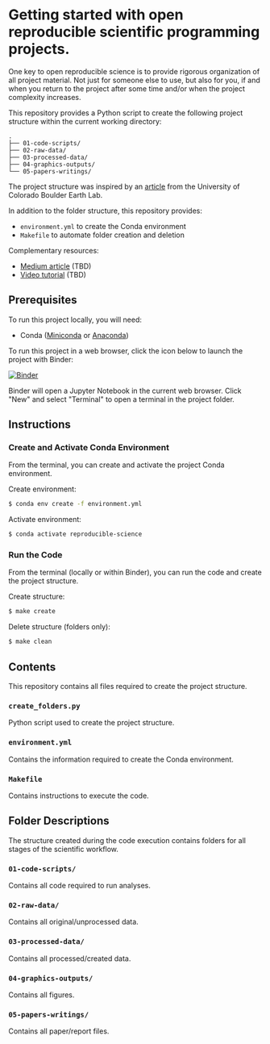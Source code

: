# Getting started with open reproducible scientific programming projects.

One key to open reproducible science is to provide rigorous organization of all project material. Not just for someone else to use, but also for you, if and when you return to the project after some time and/or when the project complexity increases.

This repository provides a Python script to create the following project structure within the current working directory:

```
.
├── 01-code-scripts/
├── 02-raw-data/
├── 03-processed-data/
├── 04-graphics-outputs/
└── 05-papers-writings/
```

The project structure was inspired by an [article](https://www.earthdatascience.org/courses/intro-to-earth-data-science/open-reproducible-science/get-started-open-reproducible-science/best-practices-for-organizing-open-reproducible-science/) from the University of Colorado Boulder Earth Lab.

In addition to the folder structure, this repository provides:

* `environment.yml` to create the Conda environment
* `Makefile` to automate folder creation and deletion

Complementary resources:

* [Medium article]() (TBD)
* [Video tutorial]() (TBD)

## Prerequisites

To run this project locally, you will need:

* Conda ([Miniconda](https://docs.conda.io/en/latest/miniconda.html) or [Anaconda](https://docs.anaconda.com/anaconda/install/))

To run this project in a web browser, click the icon below to launch the project with Binder:

[![Binder](https://mybinder.org/badge_logo.svg)](https://mybinder.org/v2/gh/calekochenour/project-structure/main)

Binder will open a Jupyter Notebook in the current web browser. Click "New" and select "Terminal" to open a terminal in the project folder.

## Instructions

### Create and Activate Conda Environment

From the terminal, you can create and activate the project Conda environment.

Create environment:

```bash
$ conda env create -f environment.yml
```

Activate environment:

```bash
$ conda activate reproducible-science
```

### Run the Code

From the terminal (locally or within Binder), you can run the code and create the project structure.

Create structure:

```bash
$ make create
```

Delete structure (folders only):
```bash
$ make clean
```

## Contents

This repository contains all files required to create the project structure.

### `create_folders.py`

Python script used to create the project structure.

### `environment.yml`

Contains the information required to create the Conda environment.

### `Makefile`

Contains instructions to execute the code.

## Folder Descriptions

The structure created during the code execution contains folders for all stages of the scientific workflow.

### `01-code-scripts/`

Contains all code required to run analyses.

### `02-raw-data/`

Contains all original/unprocessed data.

### `03-processed-data/`

Contains all processed/created data.

### `04-graphics-outputs/`

Contains all figures.

### `05-papers-writings/`

Contains all paper/report files.
